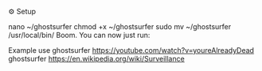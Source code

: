 ⚙️ Setup

nano ~/ghostsurfer
chmod +x ~/ghostsurfer
sudo mv ~/ghostsurfer /usr/local/bin/
Boom. You can now just run:


Example use
ghostsurfer https://youtube.com/watch?v=youreAlreadyDead
ghostsurfer https://en.wikipedia.org/wiki/Surveillance


